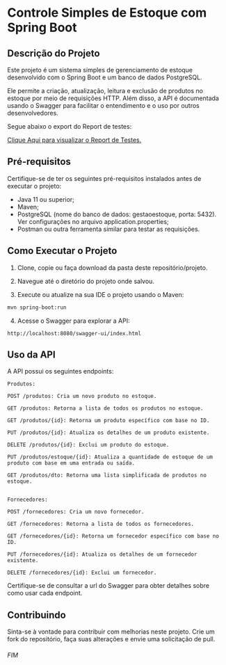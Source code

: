 # Controle Simples de Estoque com Spring Boot

## Descrição do Projeto

Este projeto é um sistema simples de gerenciamento de estoque desenvolvido com o Spring Boot e um banco de dados PostgreSQL. 

Ele permite a criação, atualização, leitura e exclusão de produtos no estoque por meio de requisições HTTP. Além disso, a API é documentada usando o Swagger para facilitar o entendimento e o uso por outros desenvolvedores.


Segue abaixo o export do Report de testes:

[Clique Aqui para visualizar o Report de Testes.](https://htmlpreview.github.io/?https://github.com/carloslaczynskizup/ProjetoZero/blob/main/projetos/Parte_2/b05_appEstoque_Desafio_082023/htmlReport/index.html)


## Pré-requisitos

Certifique-se de ter os seguintes pré-requisitos instalados antes de executar o projeto:

- Java 11 ou superior;
- Maven;
- PostgreSQL (nome do banco de dados: gestaoestoque, porta: 5432). Ver configurações no arquivo application.properties;
- Postman ou outra ferramenta similar para testar as requisições.

## Como Executar o Projeto

1. Clone, copie ou faça download da pasta deste repositório/projeto.


2. Navegue até o diretório do projeto onde salvou.


3. Execute ou atualize na sua IDE o projeto usando o Maven:

```bash
mvn spring-boot:run
```

4. Acesse o Swagger para explorar a API:

```
http://localhost:8080/swagger-ui/index.html
```


## Uso da API

A API possui os seguintes endpoints:

```
Produtos:

POST /produtos: Cria um novo produto no estoque.

GET /produtos: Retorna a lista de todos os produtos no estoque.

GET /produtos/{id}: Retorna um produto específico com base no ID.

PUT /produtos/{id}: Atualiza os detalhes de um produto existente.

DELETE /produtos/{id}: Exclui um produto do estoque.

PUT /produtos/estoque/{id}: Atualiza a quantidade de estoque de um produto com base em uma entrada ou saída.

GET /produtos/dto: Retorna uma lista simplificada de produtos no estoque.


Fornecedores:

POST /fornecedores: Cria um novo fornecedor.

GET /fornecedores: Retorna a lista de todos os fornecedores.

GET /fornecedores/{id}: Retorna um fornecedor específico com base no ID.

PUT /fornecedores/{id}: Atualiza os detalhes de um fornecedor existente.

DELETE /fornecedores/{id}: Exclui um fornecedor.
```

Certifique-se de consultar a url do Swagger para obter detalhes sobre como usar cada endpoint.

## Contribuindo

Sinta-se à vontade para contribuir com melhorias neste projeto. Crie um fork do repositório, faça suas alterações e envie uma solicitação de pull.

###### FIM